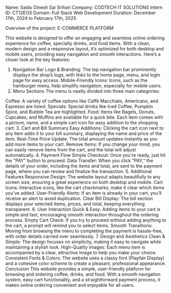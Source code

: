 Name: Saidu Dinesh Sai Srihari
Company: CODTECH IT SOLUTIONS
Intern ID: CT12EOS 
Domain: Full Stack Web Development
Duration: December 17th, 2024 to February 17th, 2025

Overview of the project: E-COMMERCE PLATFORM 

This website is designed to offer an engaging and seamless online ordering experience for coffee, specialty drinks, and food items. With a clean, modern design and a responsive layout, it’s optimized for both desktop and mobile users, providing easy navigation and smooth interactions. Here’s a closer look at the key features:

1. Navigation Bar
Logo & Branding: The top navigation bar prominently displays the shop’s logo, with links to the home page, menu, and login page for easy access.
Mobile-Friendly Icons: Icons, such as the hamburger menu, help simplify navigation, especially for mobile users.
2. Menu Sections
The menu is neatly divided into three main categories:

Coffee: A variety of coffee options like Caffè Macchiato, Americano, and Espresso are listed.
Specials: Special drinks like Iced Coffee, Pumpkin Spice, and Bubble Tea are highlighted.
Food: Items like Bagels, Donuts, Cupcakes, and Muffins are available for a quick bite. Each item comes with a picture, name, and a simple cart icon for easy addition to the shopping cart.
3. Cart and Bill Summary
Easy Additions: Clicking the cart icon next to any item adds it to your bill summary, displaying the name and price of the item.
Real-Time Price Update: The total amount updates instantly as you add more items to your cart.
Remove Items: If you change your mind, you can easily remove items from the cart, and the total will adjust automatically.
4. Payment Flow
Simple Checkout: Once you're ready, just hit the "PAY" button to proceed.
Data Transfer: When you click "PAY," the details of your order, including the items and total, are sent to the payment page, where you can review and finalize the transaction.
5. Additional Features
Responsive Design: The website layout adapts beautifully to any screen size, ensuring a great experience on both desktop and mobile.
Cart Icons: Interactive icons, like the cart checkmarks, make it clear which items you've added.
User-Friendly Alerts: If an item is already in your cart, you’ll receive an alert to avoid duplication.
Clear Bill Display: The bill section displays your selected items, prices, and total, keeping everything transparent.
6. User Interaction
Quick & Easy: Adding items to your cart is simple and fast, encouraging smooth interaction throughout the ordering process.
Empty Cart Check: If you try to proceed without adding anything to the cart, a prompt will remind you to select items.
Smooth Transitions: Moving from browsing the menu to completing the payment is hassle-free, with order details carried over seamlessly.
7. Design and Aesthetics
Clean & Simple: The design focuses on simplicity, making it easy to navigate while maintaining a stylish look.
High-Quality Images: Each menu item is accompanied by a clear, attractive image to help you make your choice.
Consistent Fonts & Colors: The website uses a classy font (Playfair Display) and a cohesive color scheme to create a pleasant, professional appearance.
Conclusion
This website provides a simple, user-friendly platform for browsing and ordering coffee, drinks, and food. With a smooth navigation system, easy cart functionality, and a straightforward payment process, it makes online ordering convenient and enjoyable for all users.
